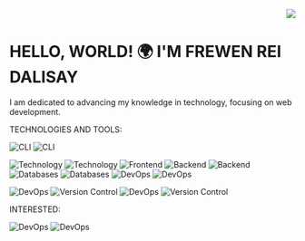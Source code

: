 <!--

 <p>
  <a href="https://skillicons.dev">
    <img src="https://skillicons.dev/icons?i=html,css,js,react,ts,bootstrap,php,java,py,mysql,mongodb,nextjs,nodejs,express,npm,vite,git,bash,powershell&theme=dark" />
  </a>
    <img src="https://skillicons.dev/icons?i=htmx,sass,jest,jquery,bun&theme=dark" />
  </a>
</p> 

[![Npm package version](https://badgen.net/npm/v/express)](https://npmjs.com/package/express)
[![GitHub release](https://img.shields.io/github/release/Naereen/StrapDown.js.svg)](https://GitHub.com/Naereen/StrapDown.js/releases/)
[![We-Love-javascript](https://img.shields.io/badge/Made%20with-JavaScript-1f425f.svg)](https://www.javascript.com)

[![GitHub commits](https://img.shields.io/github/commits-since/YamaiKaguya/StrapDown.js/v1.0.0.svg)](https://GitHub.com/YamaiKaguya/StrapDown.js/commit/)
-->	

<p align="right">
<!--   <img src="https://wakatime.com/badge/user/403a8128-f6bb-4f3b-89a3-1611b760e558.svg" width="170px">  -->
  <img src="https://komarev.com/ghpvc/?username=YamaiKaguya" />
</p>

# HELLO, WORLD! 🌍 I'M FREWEN REI DALISAY
  I am dedicated to advancing my knowledge in technology, focusing on web development.

TECHNOLOGIES AND TOOLS:

<div align="left">
 
  ![CLI](https://img.shields.io/badge/Linux-Arch-blue?logo=linux)
  ![CLI](https://img.shields.io/badge/CLI-WSL-blue?logo=wsl)
  <!-- 
  ![Markup](https://img.shields.io/badge/Markup-HTML-orange?logo=html5)
  ![Styling](https://img.shields.io/badge/Styling-CSS-blue?logo=css3)
  -->

  ![Technology](https://img.shields.io/badge/Technology-JavaScript-yellow?logo=javascript)
  ![Technology](https://img.shields.io/badge/Technology-TypeScript-blue?logo=typescript)
  ![Frontend](https://img.shields.io/badge/Framework-React-blue?logo=react) <!-- -->
  ![Backend](https://img.shields.io/badge/Environment-Node.js-green?logo=node.js)
  ![Backend](https://img.shields.io/badge/Framework-Express.js-green?logo=express)
  ![Databases](https://img.shields.io/badge/Database-MySQL-blue?logo=mysql)
  ![Databases](https://img.shields.io/badge/Database-MongoDB-blue?logo=mongodb)
  ![DevOps](https://img.shields.io/badge/Framework-Bootsrap-blue?logo=bootstrap)
  ![DevOps](https://img.shields.io/badge/Framework-TailwindCSS-blue?logo=TailwindCSS)

  ![DevOps](https://img.shields.io/badge/Bundler-Vite-blue?logo=vite)
  ![Version Control](https://img.shields.io/badge/Unit_Testing-Jest-red?logo=jest)
  ![DevOps](https://img.shields.io/badge/Package_Manager-NPM-orange?logo=npm)
  ![Version Control](https://img.shields.io/badge/Version_Control-Git-orange?logo=git)
<!--
  ![DevOps](https://img.shields.io/badge/Editor-VSCode-blue?logo=visualstudiocode)
  ![DevOps](https://img.shields.io/badge/Formatter-Prettier-red?logo=prettier)
  ![Version Control](https://img.shields.io/badge/Hosting-Github-gray?logo=github)
  ![Version Control](https://img.shields.io/badge/API-Postman-orange?logo=postman)
-->

INTERESTED:

  ![DevOps](https://img.shields.io/badge/Framework-Electron-blue?logo=electron)
  ![DevOps](https://img.shields.io/badge/Framework-Remix-white?logo=remix)
<!--  ![DevOps](https://img.shields.io/badge/Shell-Bash-blue?logo=bash) -->
  
  
</div>


<p align="left">
<!--   <img src="https://wakatime.com/share/@403a8128-f6bb-4f3b-89a3-1611b760e558/dbacba6b-2bc6-4e69-8078-8adea06aac92.svg" width="600px">  -->
</p>
<!-- ### :bar_chart: [USED LANGUAGES:](https://github.com/muety/wakapi) -->

<!--START_SECTION:waka-->
<!--END_SECTION:waka-->




